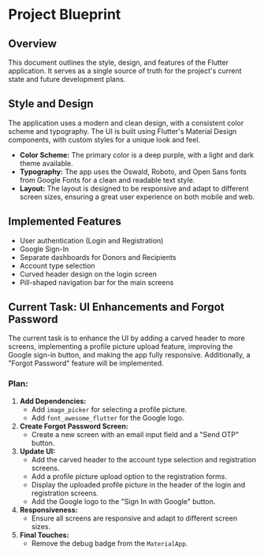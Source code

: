 # Project Blueprint

## Overview

This document outlines the style, design, and features of the Flutter application. It serves as a single source of truth for the project's current state and future development plans.

## Style and Design

The application uses a modern and clean design, with a consistent color scheme and typography. The UI is built using Flutter's Material Design components, with custom styles for a unique look and feel.

*   **Color Scheme:** The primary color is a deep purple, with a light and dark theme available.
*   **Typography:** The app uses the Oswald, Roboto, and Open Sans fonts from Google Fonts for a clean and readable text style.
*   **Layout:** The layout is designed to be responsive and adapt to different screen sizes, ensuring a great user experience on both mobile and web.

## Implemented Features

*   User authentication (Login and Registration)
*   Google Sign-In
*   Separate dashboards for Donors and Recipients
*   Account type selection
*   Curved header design on the login screen
*   Pill-shaped navigation bar for the main screens

## Current Task: UI Enhancements and Forgot Password

The current task is to enhance the UI by adding a carved header to more screens, implementing a profile picture upload feature, improving the Google sign-in button, and making the app fully responsive. Additionally, a "Forgot Password" feature will be implemented.

### Plan:

1.  **Add Dependencies:**
    *   Add `image_picker` for selecting a profile picture.
    *   Add `font_awesome_flutter` for the Google logo.
2.  **Create Forgot Password Screen:**
    *   Create a new screen with an email input field and a "Send OTP" button.
3.  **Update UI:**
    *   Add the carved header to the account type selection and registration screens.
    *   Add a profile picture upload option to the registration forms.
    *   Display the uploaded profile picture in the header of the login and registration screens.
    *   Add the Google logo to the "Sign In with Google" button.
4.  **Responsiveness:**
    *   Ensure all screens are responsive and adapt to different screen sizes.
5.  **Final Touches:**
    *   Remove the debug badge from the `MaterialApp`.
